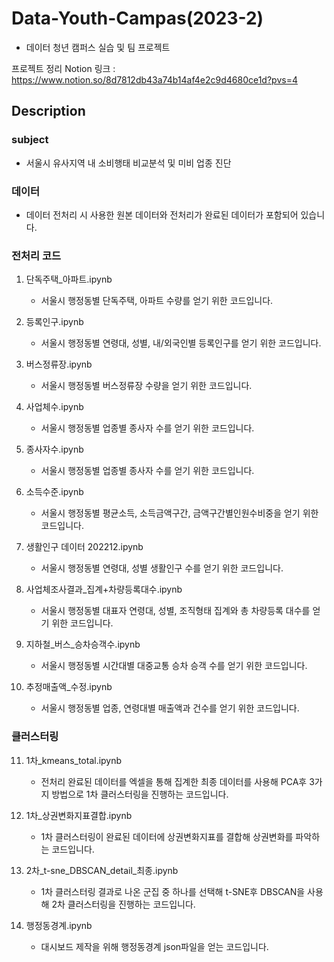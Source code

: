 # Data-Youth-Campas(2023-2)
- 데이터 청년 캠퍼스 실습 및 팀 프로젝트

프로젝트 정리 Notion 링크 : https://www.notion.so/8d7812db43a74b14af4e2c9d4680ce1d?pvs=4 
## Description
### subject
- 서울시 유사지역 내 소비행태 비교분석 및 미비 업종 진단
### 데이터
- 데이터 전처리 시 사용한 원본 데이터와 전처리가 완료된 데이터가 포함되어 있습니다. 
### 전처리 코드
1. 단독주택_아파트.ipynb
    - 서울시 행정동별 단독주택, 아파트 수량를 얻기 위한 코드입니다.

2. 등록인구.ipynb
    - 서울시 행정동별 연령대, 성별, 내/외국인별 등록인구를 얻기 위한 코드입니다.

3. 버스정류장.ipynb
    - 서울시 행정동별 버스정류장 수량을 얻기 위한 코드입니다.

4. 사업체수.ipynb
    - 서울시 행정동별 업종별 종사자 수를 얻기 위한 코드입니다.

5. 종사자수.ipynb
    - 서울시 행정동별 업종별 종사자 수를 얻기 위한 코드입니다.

6. 소득수준.ipynb
    - 서울시 행정동별 평균소득, 소득금액구간, 금액구간별인원수비중을 얻기 위한 코드입니다.

7. 생활인구 데이터 202212.ipynb
    - 서울시 행정동별 연령대, 성별 생활인구 수를 얻기 위한 코드입니다.

8. 사업체조사결과_집계+차량등록대수.ipynb
    - 서울시 행정동별 대표자 연령대, 성별, 조직형태 집계와 총 차량등록 대수를 얻기 위한 코드입니다.

9. 지하철_버스_승차승객수.ipynb
    - 서울시 행정동별 시간대별 대중교통 승차 승객 수를 얻기 위한 코드입니다.

10. 추정매출액_수정.ipynb
    - 서울시 행정동별 업종, 연령대별 매출액과 건수를 얻기 위한 코드입니다.

### 클러스터링
11. 1차_kmeans_total.ipynb
    - 전처리 완료된 데이터를 엑셀을 통해 집계한 최종 데이터를 사용해 PCA후 3가지 방법으로 1차 클러스터링을 진행하는 코드입니다.

12. 1차_상권변화지표결합.ipynb
    - 1차 클러스터링이 완료된 데이터에 상권변화지표를 결합해 상권변화를 파악하는 코드입니다.

13. 2차_t-sne_DBSCAN_detail_최종.ipynb
    - 1차 클러스터링 결과로 나온 군집 중 하나를 선택해 t-SNE후 DBSCAN을 사용해 2차 클러스터링을 진행하는 코드입니다.

14. 행정동경계.ipynb
    - 대시보드 제작을 위해 행정동경계 json파일을 얻는 코드입니다.
